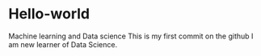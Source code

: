 # Hello-world
Machine learning and Data science
This is my first commit on the github
I am new learner of Data Science.
